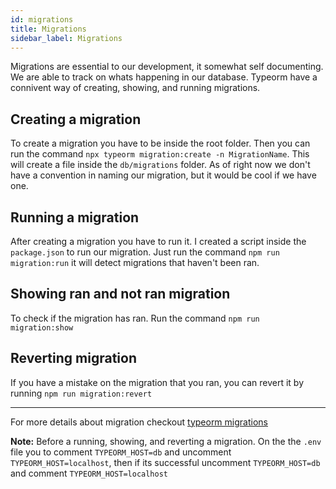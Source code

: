 ```yaml
---
id: migrations
title: Migrations
sidebar_label: Migrations
---
```


Migrations are essential to our development, it somewhat self documenting. We are able to track on whats happening in our database. Typeorm have a connivent way of creating, showing, and running migrations.

## Creating a migration

To create a migration you have to be inside the root folder. Then you can run the command `npx typeorm migration:create -n MigrationName`. This will create a file inside the `db/migrations` folder. As of right now we don't have a convention in naming our migration, but it would be cool if we have one.

## Running a migration

After creating a migration you have to run it. I created a script inside the `package.json` to run our migration. Just run the command `npm run migration:run` it will detect migrations that haven't been ran.

## Showing ran and not ran migration

To check if the migration has ran. Run the command `npm run migration:show`

## Reverting migration

If you have a mistake on the migration that you ran, you can revert it by running `npm run migration:revert`

---

For more details about migration checkout [typeorm migrations](https://typeorm.io/#/migrations)

**Note:** Before a running, showing, and reverting a migration. On the the `.env` file you to comment `TYPEORM_HOST=db` and uncomment `TYPEORM_HOST=localhost`, then if its successful uncomment `TYPEORM_HOST=db` and comment `TYPEORM_HOST=localhost`
